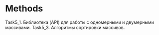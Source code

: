 # Methods
Task5_1. Библиотека (API) для работы с одномерными и двумерными массивами. Task5_3. Алгоритмы сортировки массивов.
